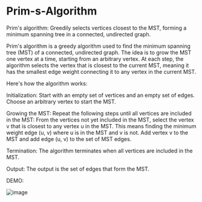 # Prim-s-Algorithm
Prim's algorithm: Greedily selects vertices closest to the MST, forming a minimum spanning tree in a connected, undirected graph.

Prim's algorithm is a greedy algorithm used to find the minimum spanning tree (MST) of a connected, undirected graph. The idea is to grow the MST one vertex at a time, starting from an arbitrary vertex. At each step, the algorithm selects the vertex that is closest to the current MST, meaning it has the smallest edge weight connecting it to any vertex in the current MST.

Here's how the algorithm works:

Initialization:
Start with an empty set of vertices and an empty set of edges.
Choose an arbitrary vertex to start the MST.

Growing the MST:
Repeat the following steps until all vertices are included in the MST:
From the vertices not yet included in the MST, select the vertex v that is closest to any vertex u in the MST. This means finding the minimum weight edge (u, v) where u is in the MST and v is not.
Add vertex v to the MST and add edge (u, v) to the set of MST edges.

Termination:
The algorithm terminates when all vertices are included in the MST.

Output:
The output is the set of edges that form the MST.

DEMO:

![image](https://github.com/arshasuresh03/Prim-s-Algorithm/assets/160167081/86f06388-19b6-4a1b-be1e-3c520cb1d438)
